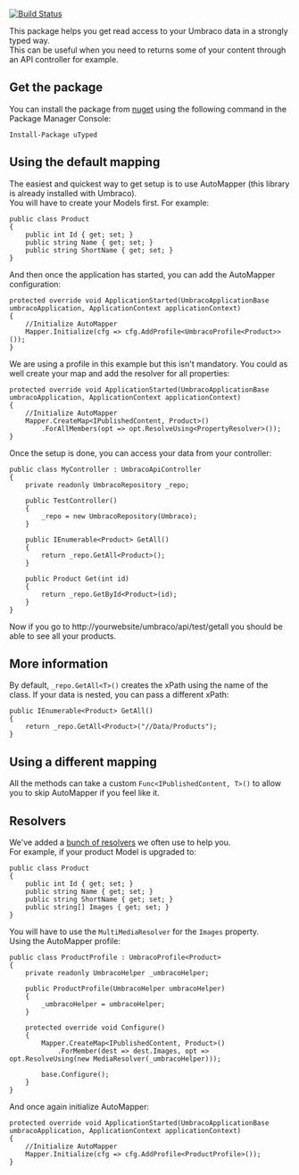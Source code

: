 [![Build Status](https://travis-ci.org/DeepFocus/uType.svg?branch=master)](https://travis-ci.org/DeepFocus/uType)

This package helps you get read access to your Umbraco data in a strongly typed way.  
This can be useful when you need to returns some of your content through an API controller for example.

## Get the package ##

You can install the package from [nuget](https://www.nuget.org/packages/uTyped) using the following command in the Package Manager Console:

`Install-Package uTyped`

## Using the default mapping

The easiest and quickest way to get setup is to use AutoMapper (this library is already installed with Umbraco).  
You will have to create your Models first. For example:

	public class Product
    {
        public int Id { get; set; }
        public string Name { get; set; }
        public string ShortName { get; set; }
    }
	
And then once the application has started, you can add the AutoMapper configuration:

    protected override void ApplicationStarted(UmbracoApplicationBase umbracoApplication, ApplicationContext applicationContext)
    {
        //Initialize AutoMapper
        Mapper.Initialize(cfg => cfg.AddProfile<UmbracoProfile<Product>>());
    }
	
We are using a profile in this example but this isn't mandatory. You could as well create your map and add the resolver for all properties:

    protected override void ApplicationStarted(UmbracoApplicationBase umbracoApplication, ApplicationContext applicationContext)
    {
        //Initialize AutoMapper
		Mapper.CreateMap<IPublishedContent, Product>()
			.ForAllMembers(opt => opt.ResolveUsing<PropertyResolver>());
    }
	
Once the setup is done, you can access your data from your controller:

	public class MyController : UmbracoApiController
    {
        private readonly UmbracoRepository _repo;

        public TestController()
        {
            _repo = new UmbracoRepository(Umbraco);
        }

        public IEnumerable<Product> GetAll()
        {
            return _repo.GetAll<Product>();
        }

        public Product Get(int id)
        {
            return _repo.GetById<Product>(id);
        }
    }
	
Now if you go to http://yourwebsite/umbraco/api/test/getall you should be able to see all your products.

## More information

By default, `_repo.GetAll<T>()` creates the xPath using the name of the class. If your data is nested, you can pass a different xPath:

	public IEnumerable<Product> GetAll()
	{
		return _repo.GetAll<Product>("//Data/Products");
	}
	
## Using a different mapping

All the methods can take a custom `Func<IPublishedContent, T>()` to allow you to skip AutoMapper if you feel like it.

## Resolvers

We've added a [bunch of resolvers](https://github.com/DeepFocus/uType/tree/master/uTyped/Resolvers) we often use to help you.  
For example, if your product Model is upgraded to:

	public class Product
    {
        public int Id { get; set; }
        public string Name { get; set; }
        public string ShortName { get; set; }
        public string[] Images { get; set; }
    }
	
You will have to use the `MultiMediaResolver` for the `Images` property.  
Using the AutoMapper profile:

    public class ProductProfile : UmbracoProfile<Product>
    {
        private readonly UmbracoHelper _umbracoHelper;

        public ProductProfile(UmbracoHelper umbracoHelper)
        {
            _umbracoHelper = umbracoHelper;
        }

        protected override void Configure()
        {
            Mapper.CreateMap<IPublishedContent, Product>()
                .ForMember(dest => dest.Images, opt => opt.ResolveUsing(new MediaResolver(_umbracoHelper)));

            base.Configure();
        }
    }
	
And once again initialize AutoMapper:

    protected override void ApplicationStarted(UmbracoApplicationBase umbracoApplication, ApplicationContext applicationContext)
    {
        //Initialize AutoMapper
        Mapper.Initialize(cfg => cfg.AddProfile<ProductProfile>());
    }
